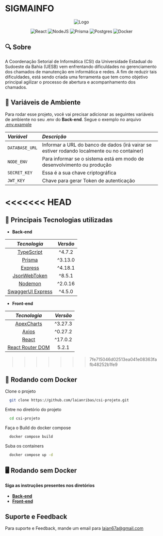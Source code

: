 # SIGMAINFO

<div align="center">

![Logo](https://i.imgur.com/Oe1WClw.png)

</div>

<div align="center">

![React](https://img.shields.io/badge/react-%2320232a.svg?style=for-the-badge&logo=react&logoColor=%2361DAFB)
![NodeJS](https://img.shields.io/badge/node.js-6DA55F?style=for-the-badge&logo=node.js&logoColor=white)
![Prisma](https://img.shields.io/badge/Prisma-3982CE?style=for-the-badge&logo=Prisma&logoColor=white)
![Postgres](https://img.shields.io/badge/postgres-%23316192.svg?style=for-the-badge&logo=postgresql&logoColor=white)
![Docker](https://img.shields.io/badge/docker-%230db7ed.svg?style=for-the-badge&logo=docker&logoColor=white)

</div>

## :mag: Sobre

A Coordenação Setorial de Informática (CSI) da Universidade Estadual do Sudoeste da Bahia (UESB) vem enfrentando dificuldades no gerenciamento dos chamados de manutenção em informática e redes. A fim de reduzir tais dificuldades, está sendo criada uma ferramenta que tem como objetivo principal agilizar o processo de abertura e acompanhamento dos chamados.

## :page_facing_up: Variáveis de Ambiente

Para rodar esse projeto, você vai precisar adicionar as seguintes variáveis de ambiente no seu .env do **Back-end**. Segue o exemplo no arquivo [.env.example](backend/.env.example)

| *Variável*   | *Descrição*                                   |
| :---------- | :------------------------------------------ |
| `DATABASE_URL`      | Informar a URL do banco de dados (irá vairar se estiver rodando localmente ou no container)|
| `NODE_ENV`      | Para informar se o sistema está em modo de desenvolvimento ou produção|
| `SECRET_KEY`     | Essa é a sua chave criptográfica|
| `JWT_KEY`      | Chave para gerar Token de autenticação|

<<<<<<< HEAD
=======
## :toolbox: Principais Tecnologias utilizadas

 - **Back-end**

  | *Tecnologia*   | *Versão*                                   |
  | :----------: | :------------------------------------------: |
  | [TypeScript](https://www.typescriptlang.org/)      | ^4.7.2|
  | [Prisma](https://www.prisma.io/)      | ^3.13.0|
  | [Express](https://expressjs.com/)      | ^4.18.1|
  | [JsonWebToken](https://jwt.io/)      | ^8.5.1|
  | [Nodemon](https://www.npmjs.com/package/nodemon)      | ^2.0.16|
  | [SwaggerUI Express](https://www.npmjs.com/package/swagger-ui-express)      | ^4.5.0|


 - **Front-end**

  | *Tecnologia*   | *Versão*                                   |
  | :----------: | :------------------------------------------: |
  | [ApexCharts](https://apexcharts.com)      | ^3.27.3|
  | [Axios](https://axios-http.com/ptbr/docs/intro)      | ^0.27.2|
  | [React](https://pt-br.reactjs.org)      | ^17.0.2|
  | [React Router DOM](https://v5.reactrouter.com/web/guides/quick-start)      | 5.2.1|



>>>>>>> 7fe715046d02513ea041e08363fafb48252b1fe9
## :whale: Rodando com Docker

Clone o projeto

```bash
  git clone https://github.com/laianribas/csi-projeto.git
```

Entre no diretório do projeto

```bash
  cd csi-projeto
```

Faça o Build do docker compose

```bash
  docker compose build
```

Suba os containers

```bash
  docker compose up -d
```

## :desktop_computer: Rodando sem Docker

#### Siga as instruções presentes nos diretórios

- **[Back-end](backend)**
- **[Front-end](frontend)**

## Suporte e Feedback

Para suporte e Feedback, mande um email para <laian67a@gmail.com>
